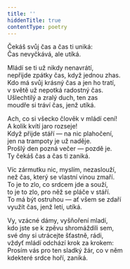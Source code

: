 ```yaml
---
title: ''
hiddenTitle: true
contentType: poetry
---
```


<section>

Čekáš svůj čas a čas ti uniká\:\
Čas nevyčkává, ale utíká.

</section>

<section>

Mládí se ti už nikdy nenavrátí,  
nepřijde zpátky čas, když jednou zhas.  
Kdo má svůj krásný čas a jen ho tratí,  
v světě už nepotká radostný čas.  
Ušlechtilý a zralý duch, ten zas  
moudře si tráví čas, jenž utíká.

</section>

<section>

Ach, co si všecko člověk v mládí cení!  
A kolik kvítí jaro rozseje!  
Když přijde stáří — na nic plahočení,  
jen na trampoty je už naděje.  
Prošlý den pozná večer — pozdě je.  
Ty čekáš čas a čas ti zaniká.

</section>

<section>

Víc zármutku nic, myslím, nezaslouží,  
než čas, který se vlastní vinou zmaří.  
To je to zlo, co srdcem jde a souží,  
to je to zlo, pro něž se pláče v stáří.  
To má být ostruhou — ať všem se zdaří  
využít čas, jenž letí, utíká.

</section>

<section>

Vy, vzácné dámy, vyšňoření mladí,  
kdo jste se k zpěvu shromáždili sem,  
své dny si utrácejte šťastně, rádi,  
vždyť mládí odchází krok za krokem:  
Prosím vás pro ten sladký žár, co v něm  
kdekteré srdce hoří, zaniká.

</section>

